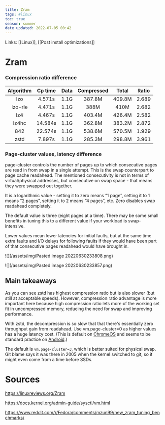 ```yaml
---
title: Zram
tags: #linux
toc: true
season: summer
date updated: 2022-07-05 00:42
---
```


Links: [[Linux]], [[Post install optimizations]]

# Zram

### Compression ratio difference

| Algorithm | Cp time | Data | Compressed |  Total | Ratio |
| :-------: | :-----: | :--: | :--------: | :----: | :---: |
|    lzo    |  4.571s | 1.1G |   387.8M   | 409.8M | 2.689 |
|  lzo-rle  |  4.471s | 1.1G |    388M    |  410M  | 2.682 |
|    lz4    |  4.467s | 1.1G |   403.4M   | 426.4M | 2.582 |
|   lz4hc   | 14.584s | 1.1G |   362.8M   | 383.2M | 2.872 |
|    842    | 22.574s | 1.1G |   538.6M   | 570.5M | 1.929 |
|    zstd   |  7.897s | 1.1G |   285.3M   | 298.8M | 3.961 |

### Page-cluster values, latency difference

page-cluster controls the number of pages up to which consecutive pages are read in from swap in a single attempt. This is the swap counterpart to page cache readahead. The mentioned consecutivity is not in terms of virtual/physical addresses, but consecutive on swap space - that means they were swapped out together.

It is a logarithmic value - setting it to zero means “1 page”, setting it to 1 means “2 pages”, setting it to 2 means “4 pages”, etc. Zero disables swap readahead completely.

The default value is three (eight pages at a time). There may be some small benefits in tuning this to a different value if your workload is swap-intensive.

Lower values mean lower latencies for initial faults, but at the same time extra faults and I/O delays for following faults if they would have been part of that consecutive pages readahead would have brought in.

![](/assets/img/Pasted image 20220630233808.png)

![](/assets/img/Pasted image 20220630233857.png)

## Main takeaways

As you can see zstd has highest compression ratio but is also slower (but still at acceptable speeds). However, compression ratio advantage is more important here because high compression ratio lets more of the working set fit in uncompressed memory, reducing the need for swap and improving performance. 

With zstd, the decompression is so slow that that there's essentially zero throughput gain from readahead. Use vm.page-cluster=0 as higher values has a huge latency cost. (This is default on [ChromeOS](https://bugs.chromium.org/p/chromium/issues/detail?id=263561#c16=) and seems to be standard practice on [Android](https://cs.android.com/search?q=page-cluster&start=21).)

The default is `vm.page-cluster=3`, which is better suited for physical swap. Git blame says it was there in 2005 when the kernel switched to git, so it might even come from a time before SSDs.

# Sources

https://linuxreviews.org/Zram

https://docs.kernel.org/admin-guide/sysctl/vm.html

https://www.reddit.com/r/Fedora/comments/mzun99/new_zram_tuning_benchmarks/
